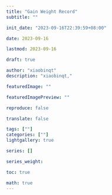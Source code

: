 ```yaml
---
title: "Gain Weight Record"
subtitle: ""

init_date: "2023-09-16T22:39:59+08:00"

date: 2023-09-16

lastmod: 2023-09-16

draft: true

author: "xiaobinqt"
description: "xiaobinqt,"

featuredImage: ""

featuredImagePreview: ""

reproduce: false

translate: false

tags: [""]
categories: [""]
lightgallery: true

series: []

series_weight:

toc: true

math: true
---
```


<!-- author： xiaobinqt -->
<!-- email： xiaobinqt@163.com -->
<!-- https://xiaobinqt.github.io -->
<!-- https://www.xiaobinqt.cn -->








